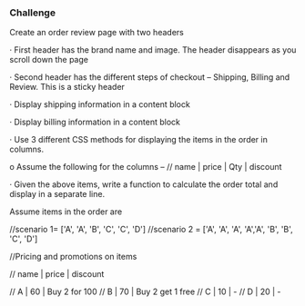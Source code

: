 ### Challenge


Create an order review page with two headers

·  First header has the brand name and image. The header disappears as you scroll down the page

·  Second header has the different steps of checkout – Shipping, Billing and Review. This is a sticky header

·  Display shipping information in a content block

·  Display billing information in a content block

·  Use 3 different CSS methods for displaying the items in the order in columns.

o   Assume the following for the columns –
// name | price | Qty | discount

·  Given the above items, write a function to calculate the order total and display in a separate line.

Assume items in the order are

//scenario 1= ['A', 'A', 'B', 'C', 'C', 'D']
//scenario 2 = ['A', 'A', 'A', 'A','A', 'B', 'B', 'C', 'D']

//Pricing and promotions on items

// name | price | discount

// A | 60 | Buy 2 for 100
// B | 70 | Buy 2 get 1 free
// C | 10 | -
// D | 20 | -